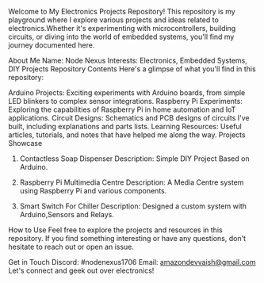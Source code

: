 Welcome to My Electronics Projects Repository!
This repository is my playground where I explore various projects and ideas related to electronics.Whether it's experimenting with microcontrollers, building circuits, or diving into the world of embedded systems, you'll find my journey documented here.

About Me
Name: Node Nexus
Interests: Electronics, Embedded Systems, DIY Projects
Repository Contents
Here's a glimpse of what you'll find in this repository:

Arduino Projects: Exciting experiments with Arduino boards, from simple LED blinkers to complex sensor integrations.
Raspberry Pi Experiments: Exploring the capabilities of Raspberry Pi in home automation and IoT applications.
Circuit Designs: Schematics and PCB designs of circuits I've built, including explanations and parts lists.
Learning Resources: Useful articles, tutorials, and notes that have helped me along the way.
Projects Showcase
1. Contactless Soap Dispenser
Description: Simple DIY Project Based on Arduino.

2. Raspberry Pi Multimedia Centre
Description: A Media Centre system using Raspberry Pi and various components.

3. Smart Switch For Chiller
Description: Designed a custom system with Arduino,Sensors and Relays.

How to Use
Feel free to explore the projects and resources in this repository. If you find something interesting or have any questions, don't hesitate to reach out or open an issue.

Get in Touch
Discord: #nodenexus1706
Email: amazondevvaish@gmail.com
Let's connect and geek out over electronics!
